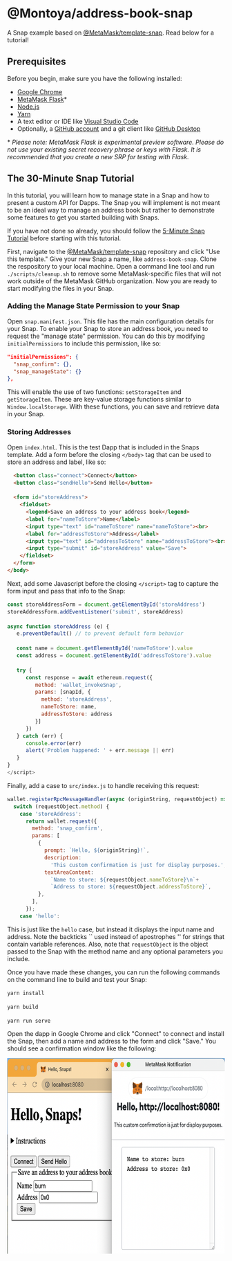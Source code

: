 # @Montoya/address-book-snap

A Snap example based on [@MetaMask/template-snap](https://github.com/MetaMask/template-snap). Read below for a tutorial!

## Prerequisites

Before you begin, make sure you have the following installed: 

* [Google Chrome](https://www.google.com/chrome/) 
* [MetaMask Flask](https://metamask.io/flask/)\* 
* [Node.js](https://nodejs.org/) 
* [Yarn](https://yarnpkg.com/)
* A text editor or IDE like [Visual Studio Code](https://code.visualstudio.com/)
* Optionally, a [GitHub account](https://github.com/) and a git client like [GitHub Desktop](https://desktop.github.com/)

\* *Please note: MetaMask Flask is experimental preview software. Please do not use your existing secret recovery phrase or keys with Flask. It is recommended that you create a new SRP for testing with Flask.*

## The 30-Minute Snap Tutorial

In this tutorial, you will learn how to manage state in a Snap and how to present a custom API for Dapps. The Snap you will implement is not meant to be an ideal way to manage an address book but rather to demonstrate some features to get you started building with Snaps. 

If you have not done so already, you should follow the [5-Minute Snap Tutorial](https://github.com/Montoya/gas-fee-snap#the-5-minute-snap-tutorial) before starting with this tutorial. 

First, navigate to the [@MetaMask/template-snap](https://github.com/MetaMask/template-snap) repository and click "Use this template." Give your new Snap a name, like `address-book-snap`. Clone the respository to your local machine. Open a command line tool and run `./scripts/cleanup.sh` to remove some MetaMask-specific files that will not work outside of the MetaMask GitHub organization. Now you are ready to start modifying the files in your Snap.

### Adding the Manage State Permission to your Snap

Open `snap.manifest.json`. This file has the main configuration details for your Snap. To enable your Snap to store an address book, you need to request the "manage state" permission. You can do this by modifying `initialPermissions` to include this permission, like so: 

```JSON
"initialPermissions": {
  "snap_confirm": {},
  "snap_manageState": {}
},
```

This will enable the use of two functions: `setStorageItem` and `getStorageItem`. These are key-value storage functions similar to `Window.localStorage`. With these functions, you can save and retrieve data in your Snap.

### Storing Addresses 

Open `index.html`. This is the test Dapp that is included in the Snaps template. Add a form before the closing `</body>` tag that can be used to store an address and label, like so: 

```HTML
  <button class="connect">Connect</button>
  <button class="sendHello">Send Hello</button>

  <form id="storeAddress">
    <fieldset>
      <legend>Save an address to your address book</legend>
      <label for="nameToStore">Name</label>
      <input type="text" id="nameToStore" name="nameToStore"><br>
      <label for="addressToStore">Address</label> 
      <input type="text" id="addressToStore" name="addressToStore"><br>
      <input type="submit" id="storeAddress" value="Save">
    </fieldset>
  </form>
</body>
```

Next, add some Javascript before the closing `</script>` tag to capture the form input and pass that info to the Snap: 

```Javascript
const storeAddressForm = document.getElementById('storeAddress')
storeAddressForm.addEventListener('submit', storeAddress)

async function storeAddress (e) {
   e.preventDefault() // to prevent default form behavior 

   const name = document.getElementById('nameToStore').value
   const address = document.getElementById('addressToStore').value

   try { 
      const response = await ethereum.request({
         method: 'wallet_invokeSnap', 
         params: [snapId, {
           method: 'storeAddress',
           nameToStore: name, 
           addressToStore: address
         }]
      })
   } catch (err) { 
      console.error(err)
      alert('Problem happened: ' + err.message || err)
   }
}
</script>
```

Finally, add a case to `src/index.js` to handle receiving this request: 

```Javascript
wallet.registerRpcMessageHandler(async (originString, requestObject) => {
  switch (requestObject.method) {
    case 'storeAddress': 
      return wallet.request({
        method: 'snap_confirm', 
        params: [
          {
            prompt: `Hello, ${originString}!`, 
            description: 
              'This custom confirmation is just for display purposes.',
            textAreaContent: 
              `Name to store: ${requestObject.nameToStore}\n`+
              `Address to store: ${requestObject.addressToStore}`, 
          }, 
        ], 
      }); 
    case 'hello':
```

This is just like the `hello` case, but instead it displays the input name and address. Note the backticks \`\` used instead of apostrophes '' for strings that contain variable references. Also, note that `requestObject` is the object passed to the Snap with the method name and any optional parameters you include. 

Once you have made these changes, you can run the following commands on the command line to build and test your Snap: 

```Shell
yarn install

yarn build

yarn run serve
```

Open the dapp in Google Chrome and click "Connect" to connect and install the Snap, then add a name and address to the form and click "Save." You should see a confirmation window like the following: 

<img src="tutorial-assets/tutorial-first-confirm.png" width="692" height="452" alt="Fist Confirmation Attempt">